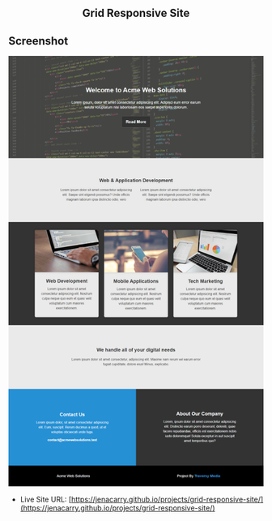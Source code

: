 <div align="center">
  <h2>Grid Responsive Site</h2>
</div>

## Screenshot

<div align="center">

![](./assets/images/screenshot.png)

</div>

- Live Site URL: [https://jenacarry.github.io/projects/grid-responsive-site/](https://jenacarry.github.io/projects/grid-responsive-site/)
